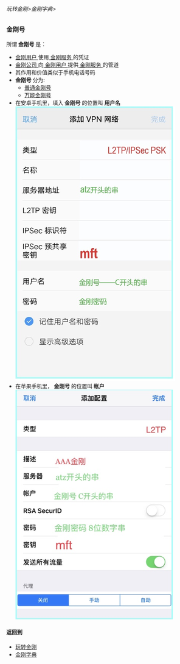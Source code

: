 ###### 玩转金刚>金刚字典>

### 金刚号

所谓<strong> 金刚号 </strong>是：

- [ 金刚用户 ](https://github.com/a2zitpro/web/blob/master/kkuser.md)使用[ 金刚服务 ](https://github.com/a2zitpro/web/blob/master/kkservices.md)的凭证
- [ 金刚公司 ](https://github.com/a2zitpro/web/blob/master/a2zitpro.md)向[ 金刚用户 ](https://github.com/a2zitpro/web/blob/master/kkuser.md)提供[ 金刚服务 ](https://github.com/a2zitpro/web/blob/master/kkservices.md)的管道
- 其作用和价值类似于手机电话号码
- <strong> 金刚号 </strong> 分为:
  - [ 普通金刚号 ](https://github.com/a2zitpro/web/blob/master/singlepurposekkid.md)
  - [ 万能金刚号 ](https://github.com/a2zitpro/web/blob/master/multipurposekkid.md)
- 在安卓手机里，填入<strong> 金刚号 </strong>的位置叫<strong> 用户名 </strong> <br>
![image](B073B1E6-B647-48FA-8931-35923C5EA54F.jpeg)
- 在苹果手机里，<strong> 金刚号 </strong>的位置叫<strong>  帐户 </strong> <br>
![image](24491F5B-F762-4C61-AB73-50B2F409CF92.jpeg)

#### 返回到
- [玩转金刚](https://github.com/a2zitpro/web/blob/master/LadderFree/main.md)
- [金刚字典](https://github.com/a2zitpro/web/blob/master/LadderFree/kkDictionary/kkDictionary.md)

